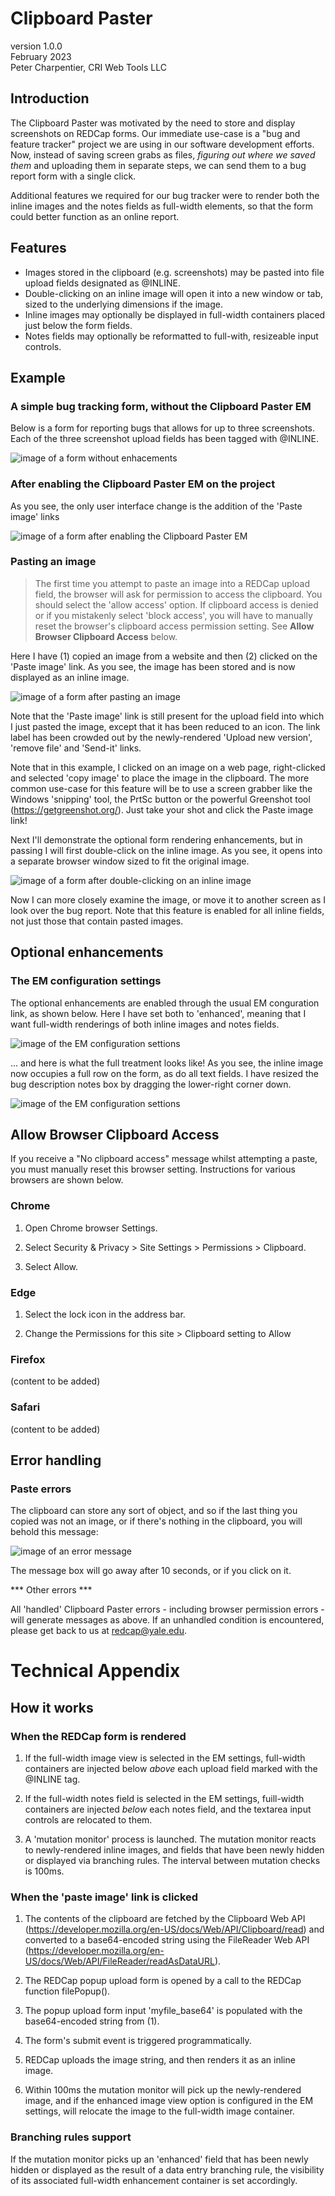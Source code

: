 # Clipboard Paster
version 1.0.0  
February 2023  
Peter Charpentier, CRI Web Tools LLC  

## Introduction
The Clipboard Paster was motivated by the need to store and display screenshots on REDCap forms. Our immediate use-case is a "bug and feature tracker" project we are using in our software development efforts. Now, instead of saving screen grabs as files, *figuring out where we saved them* and uploading them in separate steps, we can send them to a bug report form with a single click.

Additional features we required for our bug tracker were to render both the inline images and the notes fields as full-width elements, so that the form could better function as an online report.

## Features
- Images stored in the clipboard (e.g. screenshots) may be pasted into file upload fields designated as @INLINE.
- Double-clicking on an inline image will open it into a new window or tab, sized to the underlying dimensions if the image.
- Inline images may optionally be displayed in full-width containers placed just below the form fields.
- Notes fields may optionally be reformatted to full-with, resizeable input controls.

## Example 

### A simple bug tracking form, without the Clipboard Paster EM

Below is a form for reporting bugs that allows for up to three screenshots. Each of the three screenshot upload fields has been tagged with @INLINE.

![image of a form without enhacements](images/example0.png)

### After enabling the Clipboard Paster EM on the project

As you see, the only user interface change is the addition of the 'Paste image' links

![image of a form after enabling the Clipboard Paster EM](images/example1.png)

### Pasting an image

> The first time you attempt to paste an image into a REDCap upload field, the browser will ask for permission to access the clipboard. You should select the 'allow access' option. If clipboard access is denied or if you mistakenly select 'block access', you will have to manually reset the browser's clipboard access permission setting. See **Allow Browser Clipboard Access** below.

Here I have (1) copied an image from a website and then (2) clicked on the 'Paste image' link. As you see, the image has been stored and is now displayed as an inline image. 

![image of a form after pasting an image](images/example2.png)

Note that the 'Paste image' link is still present for the upload field into which I just pasted the image, except that it has been reduced to an icon. The link label has been crowded out by the newly-rendered 'Upload new version', 'remove file' and 'Send-it' links.

Note that in this example, I clicked on an image on a web page, right-clicked and selected 'copy image' to place the image in the clipboard. The more common use-case for this feature will be to use a screen grabber like the Windows 'snipping' tool, the PrtSc button or the powerful Greenshot tool (https://getgreenshot.org/). Just take your shot and click the Paste image link!

Next I'll demonstrate the optional form rendering enhancements, but in passing I will first double-click on the inline image. As you see, it opens into a separate browser window sized to fit the original image. 

![image of a form after double-clicking on an inline image](images/example3.png)

Now I can more closely examine the image, or move it to another screen as I look over the bug report. Note that this feature is enabled for all inline fields, not just those that contain pasted images.

## Optional enhancements

### The EM configuration settings

The optional enhancements are enabled through the usual EM conguration link, as shown below. Here I have set both to 'enhanced', meaning that I want full-width renderings of both inline images and notes fields.

![image of the EM configuration settions](images/example4.png)

... and here is what the full treatment looks like! As you see, the inline image now occupies a full row on the form, as do all text fields. I have resized the bug description notes box by dragging the lower-right corner down.

![image of the EM configuration settions](images/example5.png)

## Allow Browser Clipboard Access

If you receive a "No clipboard access" message whilst attempting a paste, you must manually reset this browser setting. Instructions for various browsers are shown below.

### Chrome

1. Open Chrome browser Settings.

2. Select Security & Privacy > Site Settings > Permissions > Clipboard.

3. Select Allow. 

### Edge

1. Select the lock icon in the address bar.

2. Change the Permissions for this site > Clipboard setting to Allow

### Firefox

(content to be added)

### Safari

(content to be added)

## Error handling

### Paste errors

The clipboard can store any sort of object, and so if the last thing you copied was not an image, or if there's nothing in the clipboard, you will behold this message:

![image of an error message](images/example6.png)

The message box will go away after 10 seconds, or if you click on it.

*** Other errors ***

All 'handled' Clipboard Paster errors - including browser permission errors - will generate messages as above. If an unhandled condition is encountered, please get back to us at redcap@yale.edu.

# Technical Appendix 

## How it works

### When the REDCap form is rendered ##

1. If the full-width image view is selected in the EM settings, full-width containers are injected below *above* each upload field marked with the @INLINE tag.

2. If the full-width notes field is selected in the EM settings, fuill-width containers are injected *below* each notes field, and the textarea input controls are relocated to them.

3. A 'mutation monitor' process is launched. The mutation monitor reacts to newly-rendered inline images, and fields that have been newly hidden or displayed via branching rules. The interval between mutation checks is 100ms.

### When the 'paste image' link is clicked ##

1. The contents of the clipboard are fetched by the Clipboard Web API (https://developer.mozilla.org/en-US/docs/Web/API/Clipboard/read) and converted to a base64-encoded string using the FileReader Web API (https://developer.mozilla.org/en-US/docs/Web/API/FileReader/readAsDataURL).

2. The REDCap popup upload form is opened by a call to the REDCap function filePopup().

3. The popup upload form input 'myfile_base64' is populated with the base64-encoded string from (1).

4. The form's submit event is triggered programmatically.

5. REDCap uploads the image string, and then renders it as an inline image.

6. Within 100ms the mutation monitor will pick up the newly-rendered image, and if the enhanced image view option is configured in the EM settings, will relocate the image to the full-width image container.

### Branching rules support

If the mutation monitor picks up an 'enhanced' field that has been newly hidden or displayed as the result of a data entry branching rule, the visibility of its associated full-width enhancement container is set accordingly.
















